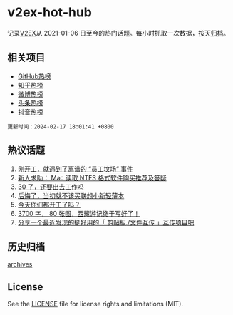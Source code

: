 # v2ex-hot-hub

 记录[V2EX](https://www.v2ex.com/)从 2021-01-06 日至今的热门话题。每小时抓取一次数据，按天[归档](archives)。
 
 ## 相关项目

- [GitHub热榜](https://github.com/it985/github-hot-hub)
- [知乎热榜](https://github.com/it985/zhihu-hot-hub)
- [微博热榜](https://github.com/it985/weibo-hot-hub)
- [头条热榜](https://github.com/it985/toutiao-hot-hub)
- [抖音热榜](https://github.com/it985/douyin-hot-hub)


 `更新时间：2024-02-17 18:01:41 +0800`

## 热议话题

1. [刚开工，就遇到了离谱的 “员工坟场“ 事件](https://www.v2ex.com/t/1015961)
1. [新人求助： Mac 读取 NTFS 格式软件购买推荐及答疑](https://www.v2ex.com/t/1015927)
1. [30 了，还要出去工作吗](https://www.v2ex.com/t/1015980)
1. [后悔了，当初就不该买联想小新轻薄本](https://www.v2ex.com/t/1015914)
1. [今天你们都开工了吗？](https://www.v2ex.com/t/1015953)
1. [3700 字， 80 张图，西藏游记终于写好了！](https://www.v2ex.com/t/1015942)
1. [分享一个最近发现的挺好用的「 剪贴板./文件互传 」互传项目吧](https://www.v2ex.com/t/1015956)

## 历史归档

[archives](archives)

## License

See the [LICENSE](LICENSE) file for license rights and limitations (MIT).
